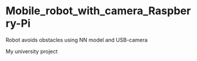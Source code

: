# Mobile_robot_with_camera_Raspberry-Pi
Robot avoids obstacles using NN model and USB-camera

My university project
